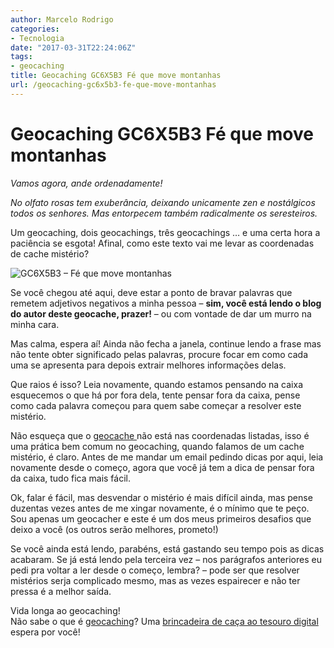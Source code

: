 ```yaml
---
author: Marcelo Rodrigo
categories:
- Tecnologia
date: "2017-03-31T22:24:06Z"
tags:
- geocaching
title: Geocaching GC6X5B3 Fé que move montanhas
url: /geocaching-gc6x5b3-fe-que-move-montanhas
---
```

# Geocaching GC6X5B3 Fé que move montanhas
*Vamos agora, ande ordenadamente!*

*No olfato rosas tem exuberância, deixando unicamente zen e nostálgicos todos os senhores. Mas entorpecem também radicalmente os seresteiros.*

Um geocaching, dois geocachings, três geocachings … e uma certa hora a paciência se esgota! Afinal, como este texto vai me levar as coordenadas de cache mistério?

![GC6X5B3 – Fé que move montanhas](/images/2017/03/fe-move-montanhas.webp)

Se você chegou até aqui, deve estar a ponto de bravar palavras que remetem adjetivos negativos a minha pessoa – **sim, você está lendo o blog do autor deste geocache, prazer!** – ou com vontade de dar um murro na minha cara.

Mas calma, espera aí! Ainda não fecha a janela, continue lendo a frase mas não tente obter significado pelas palavras, procure focar em como cada uma se apresenta para depois extrair melhores informações delas.

Que raios é isso? Leia novamente, quando estamos pensando na caixa esquecemos o que há por fora dela, tente pensar fora da caixa, pense como cada palavra começou para quem sabe começar a resolver este mistério.

Não esqueça que o [geocache ](https://coord.info/GC6X5B3)não está nas coordenadas listadas, isso é uma prática bem comum no geocaching, quando falamos de um cache mistério, é claro. Antes de me mandar um email pedindo dicas por aqui, leia novamente desde o começo, agora que você já tem a dica de pensar fora da caixa, tudo fica mais fácil.

Ok, falar é fácil, mas desvendar o mistério é mais difícil ainda, mas pense duzentas vezes antes de me xingar novamente, é o mínimo que te peço. Sou apenas um geocacher e este é um dos meus primeiros desafios que deixo a você (os outros serão melhores, prometo!)

Se você ainda está lendo, parabéns, está gastando seu tempo pois as dicas acabaram. Se já está lendo pela terceira vez – nos parágrafos anteriores eu pedi pra voltar a ler desde o começo, lembra? – pode ser que resolver mistérios serja complicado mesmo, mas as vezes espairecer e não ter pressa é a melhor saída.

Vida longa ao geocaching!  
Não sabe o que é [geocaching](/guia-geocaching)? Uma [brincadeira de caça ao tesouro digital](/guia-geocaching) espera por você!